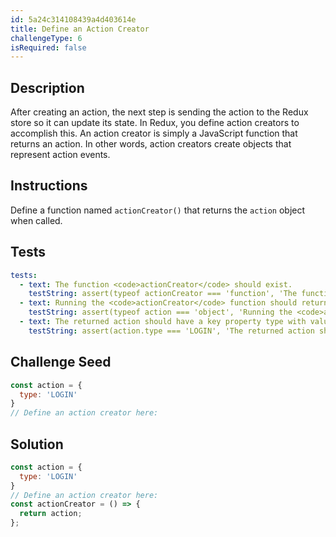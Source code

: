 ```yaml
---
id: 5a24c314108439a4d403614e
title: Define an Action Creator
challengeType: 6
isRequired: false
---
```


## Description
<section id='description'>
After creating an action, the next step is sending the action to the Redux store so it can update its state. In Redux, you define action creators to accomplish this. An action creator is simply a JavaScript function that returns an action. In other words, action creators create objects that represent action events.
</section>

## Instructions
<section id='instructions'>
Define a function named <code>actionCreator()</code> that returns the <code>action</code> object when called.
</section>

## Tests
<section id='tests'>

```yml
tests:
  - text: The function <code>actionCreator</code> should exist.
    testString: assert(typeof actionCreator === 'function', 'The function <code>actionCreator</code> should exist.');
  - text: Running the <code>actionCreator</code> function should return the action object.
    testString: assert(typeof action === 'object', 'Running the <code>actionCreator</code> function should return the action object.');
  - text: The returned action should have a key property type with value <code>LOGIN</code>.
    testString: assert(action.type === 'LOGIN', 'The returned action should have a key property type with value <code>LOGIN</code>.');

```

</section>

## Challenge Seed
<section id='challengeSeed'>

<div id='jsx-seed'>

```jsx
const action = {
  type: 'LOGIN'
}
// Define an action creator here:

```

</div>



</section>

## Solution
<section id='solution'>


```js
const action = {
  type: 'LOGIN'
}
// Define an action creator here:
const actionCreator = () => {
  return action;
};
```

</section>
